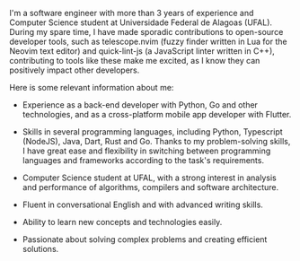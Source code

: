 I'm a software engineer with more than 3 years of experience and Computer
Science student at Universidade Federal de Alagoas (UFAL). During my spare
time, I have made sporadic contributions to open-source developer tools, such
as telescope.nvim (fuzzy finder written in Lua for the Neovim text editor) and
quick-lint-js (a JavaScript linter written in C++), contributing to tools like
these make me excited, as I know they can positively impact other developers.

Here is some relevant information about me:

- Experience as a back-end developer with Python, Go and other technologies,
  and as a cross-platform mobile app developer with Flutter.

- Skills in several programming languages, including Python, Typescript
  (NodeJS), Java, Dart, Rust and Go. Thanks to my problem-solving skills, I
  have great ease and flexibility in switching between programming languages
  and frameworks according to the task's requirements.

- Computer Science student at UFAL, with a strong interest in analysis and
  performance of algorithms, compilers and software architecture.

- Fluent in conversational English and with advanced writing skills.

- Ability to learn new concepts and technologies easily.

- Passionate about solving complex problems and creating efficient solutions.
